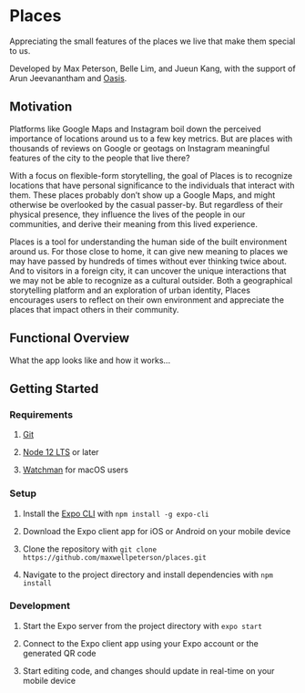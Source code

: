 # Places

Appreciating the small features of the places we live that make them special to us.

Developed by Max Peterson, Belle Lim, and Jueun Kang, with the support of Arun Jeevanantham and [Oasis](https://www.oasisneu.com/).

## Motivation

Platforms like Google Maps and Instagram boil down the perceived importance of locations around us to a few key metrics. But are places with thousands of reviews on Google or geotags on Instagram meaningful features of the city to the people that live there?

With a focus on flexible-form storytelling, the goal of Places is to recognize locations that have personal significance to the individuals that interact with them. These places probably don’t show up a Google Maps, and might otherwise be overlooked by the casual passer-by. But regardless of their physical presence, they influence the lives of the people in our communities, and derive their meaning from this lived experience.

Places is a tool for understanding the human side of the built environment around us. For those close to home, it can give new meaning to places we may have passed by hundreds of times without ever thinking twice about. And to visitors in a foreign city, it can uncover the unique interactions that we may not be able to recognize as a cultural outsider. Both a geographical storytelling platform and an exploration of urban identity, Places encourages users to reflect on their own environment and appreciate the places that impact others in their community.

## Functional Overview

What the app looks like and how it works...

## Getting Started

### Requirements

1. [Git](https://git-scm.com/)

2. [Node 12 LTS](https://nodejs.org/en/download/) or later

3. [Watchman](https://facebook.github.io/watchman/docs/install#buildinstall) for macOS users

### Setup

1. Install the [Expo CLI](https://expo.io/) with `npm install -g expo-cli`

2. Download the Expo client app for iOS or Android on your mobile device

3. Clone the repository with `git clone https://github.com/maxwellpeterson/places.git`

4. Navigate to the project directory and install dependencies with `npm install`

### Development

1. Start the Expo server from the project directory with `expo start`

2. Connect to the Expo client app using your Expo account or the generated QR code

3. Start editing code, and changes should update in real-time on your mobile device